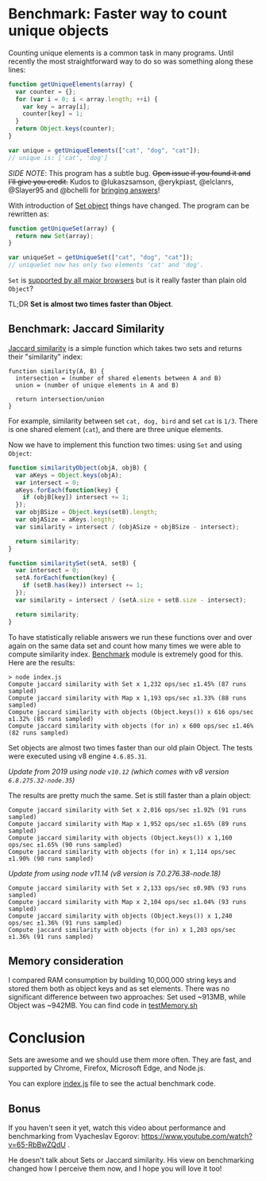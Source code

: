 # Benchmark: Faster way to count unique objects

Counting unique elements is a common task in many programs.
Until recently the most straightforward way to do so was something along
these lines:

```js
function getUniqueElements(array) {
  var counter = {};
  for (var i = 0; i < array.length; ++i) {
    var key = array[i];
    counter[key] = 1;
  }
  return Object.keys(counter);
}

var unique = getUniqueElements(["cat", "dog", "cat"]);
// unique is: ['cat', 'dog']
```

_SIDE NOTE_: This program has a subtle bug. ~~Open issue if you found it and
I'll give you credit.~~ Kudos to @lukaszsamson, @erykpiast, @elclanrs, @Slayer95
and @bchelli for [bringing answers](https://github.com/anvaka/set-vs-object/issues)!

With introduction of [Set object](https://developer.mozilla.org/en-US/docs/Web/JavaScript/Reference/Global_Objects/Set)
things have changed. The program can be rewritten as:

```js
function getUniqueSet(array) {
  return new Set(array);
}

var uniqueSet = getUniqueSet(["cat", "dog", "cat"]);
// uniqueSet now has only two elements 'cat' and 'dog'.
```

`Set` is [supported by all major browsers](https://developer.mozilla.org/en-US/docs/Web/JavaScript/Reference/Global_Objects/Set#Browser_compatibility)
but is it really faster than plain old `Object`?

TL;DR **Set is almost two times faster than Object**.

## Benchmark: Jaccard Similarity

[Jaccard similarity](https://en.wikipedia.org/wiki/Jaccard_index) is a simple
function which takes two sets and returns their "similarity" index:

```
function similarity(A, B) {
  intersection = (number of shared elements between A and B)
  union = (number of unique elements in A and B)

  return intersection/union
}
```

For example, similarity between set `cat, dog, bird` and set `cat` is `1/3`.
There is one shared element (`cat`), and there are three unique elements.

Now we have to implement this function two times: using `Set` and using `Object`:

```js
function similarityObject(objA, objB) {
  var aKeys = Object.keys(objA);
  var intersect = 0;
  aKeys.forEach(function(key) {
    if (objB[key]) intersect += 1;
  });
  var objBSize = Object.keys(setB).length;
  var objASize = aKeys.length;
  var similarity = intersect / (objASize + objBSize - intersect);

  return similarity;
}

function similaritySet(setA, setB) {
  var intersect = 0;
  setA.forEach(function(key) {
    if (setB.has(key)) intersect += 1;
  });
  var similarity = intersect / (setA.size + setB.size - intersect);

  return similarity;
}
```

To have statistically reliable answers we run these functions over
and over again on the same data set and count how many times we were able to
compute similarity index. [Benchmark](https://www.npmjs.com/package/benchmark)
module is extremely good for this. Here are the results:

```
> node index.js
Compute jaccard similarity with Set x 1,232 ops/sec ±1.45% (87 runs sampled)
Compute jaccard similarity with Map x 1,193 ops/sec ±1.33% (88 runs sampled)
Compute jaccard similarity with objects (Object.keys()) x 616 ops/sec ±1.32% (85 runs sampled)
Compute jaccard similarity with objects (for in) x 600 ops/sec ±1.46% (82 runs sampled)
```

Set objects are almost two times faster than our old plain Object. The tests
were executed using v8 engine `4.6.85.31`.

_Update from 2019 using node `v10.12` (which comes with v8 version `6.8.275.32-node.35`)_

The results are pretty much the same. Set is still faster than a plain object:

```
Compute jaccard similarity with Set x 2,016 ops/sec ±1.92% (91 runs sampled)
Compute jaccard similarity with Map x 1,952 ops/sec ±1.65% (89 runs sampled)
Compute jaccard similarity with objects (Object.keys()) x 1,160 ops/sec ±1.65% (90 runs sampled)
Compute jaccard similarity with objects (for in) x 1,114 ops/sec ±1.90% (90 runs sampled)
```

_Update from using node v11.14 (v8 version is 7.0.276.38-node.18)_

```
Compute jaccard similarity with Set x 2,133 ops/sec ±0.98% (93 runs sampled)
Compute jaccard similarity with Map x 2,104 ops/sec ±1.04% (93 runs sampled)
Compute jaccard similarity with objects (Object.keys()) x 1,240 ops/sec ±1.36% (91 runs sampled)
Compute jaccard similarity with objects (for in) x 1,203 ops/sec ±1.36% (91 runs sampled)
```

## Memory consideration

I compared RAM consumption by building 10,000,000 string keys and stored them
both as object keys and as set elements. There was no significant difference
between two approaches: Set used ~913MB, while Object was ~942MB. You can
find code in [testMemory.sh](https://github.com/anvaka/set-vs-object/blob/master/testMemory.sh)

# Conclusion

Sets are awesome and we should use them more often. They are fast, and supported
by Chrome, Firefox, Microsoft Edge, and Node.js.

You can explore [index.js](https://github.com/anvaka/set-vs-object/blob/master/index.js)
file to see the actual benchmark code.

## Bonus

If you haven't seen it yet, watch this video about performance and benchmarking
from Vyacheslav Egorov: https://www.youtube.com/watch?v=65-RbBwZQdU .

He doesn't talk about Sets or Jaccard similarity. His view on benchmarking
changed how I perceive them now, and I hope you will love it too!
